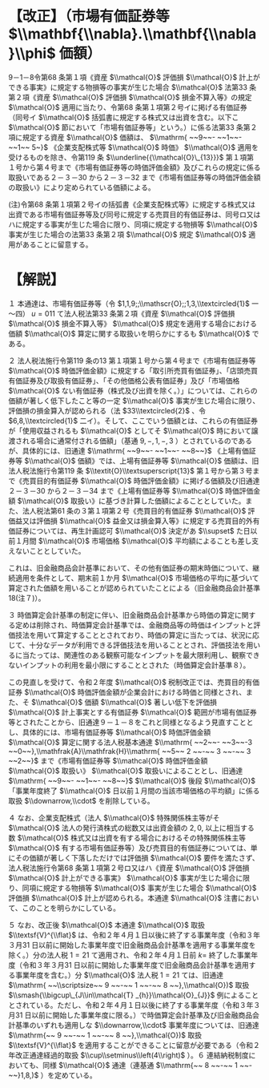 # 【改正】（市場有価証券等 $\\mathbf{\\nabla}.\\mathbf{\\nabla}\\phi$ 価額）

9－1－8令第68 条第１項《資産 $\\mathcal{O}$ 評価損 $\\mathcal{O}$ 計上ができる事実》に規定する物損等の事実が生じた場合 $\\mathcal{O}$ 法第33 条第２項《資産 $\\mathcal{O}$ 評価損 $\\mathcal{O}$ 損金不算入等》の規定 $\\mathcal{O}$ 適用に当たり、令第68 条第１項第２号イに掲げる有価証券（同号イ $\\mathcal{O}$ 括弧書に規定する株式又は出資を含む。以下こ $\\mathcal{O}$ 節において「市場有価証券等」という。）に係る法第33 条第２項に規定する資産 $\\mathcal{O}$ 価額は、 $\\mathrm{ ~~9~~- ~~1~~- ~~1~~ 5~}$ 《企業支配株式等 $\\mathcal{O}$ 時価》 $\\mathcal{O}$ 適用を受けるものを除き、令第119 条 $\\underline{{\\mathcal{O}\_{13}}}$ 第１項第１号から第４号まで《市場有価証券等の時価評価金額》及びこれらの規定に係る取扱いである２－３－30 から２－３－32 まで《市場有価証券等の時価評価金額の取扱い》により定められている価額による。

(注)令第68 条第１項第２号イの括弧書《企業支配株式等》に規定する株式又は出資である市場有価証券等及び同号に規定する売買目的有価証券は、同号ロ又はハに規定する事実が生じた場合に限り、同項に規定する物損等 $\\mathcal{O}$ 事実が生じた場合の法第33 条第２項 $\\mathcal{O}$ 規定 $\\mathcal{O}$ 適用があることに留意する。

# 【解説】

１ 本通達は、市場有価証券等（令 $1,1,9;;\\mathscr{O};;1,3,\\textcircled{1}$ 一～四） $u=011$ て法人税法第33 条第２項《資産 $\\mathcal{O}$ 評価損 $\\mathcal{O}$ 損金不算入等》 $\\mathcal{O}$ 規定を適用する場合における価額 $\\mathcal{O}$ 算定に関する取扱いを明らかにするも $\\mathcal{O}$ である。

２ 法人税法施行令第119 条の13 第１項第１号から第４号まで《市場有価証券等 $\\mathcal{O}$ 時価評価金額》に規定する「取引所売買有価証券」、「店頭売買有価証券及び取扱有価証券」、「その他価格公表有価証券」及び「市場価格 $\\mathcal{O}$ ない有価証券（株式及び出資を除く。）」については、これらの価額が著しく低下したこと等の一定 $\\mathcal{O}$ 事実が生じた場合に限り、評価損の損金算入が認められる（法 $33\\textcircled{2}$ 、令 $6,8,\\textcircled{1}$ 二イ）。そして、ここでいう価額とは、これらの有価証券が「使用収益されるも $\\mathcal{O}$ としてそ $\\mathcal{O}$ 時において譲渡される場合に通常付される価額」（基通 $9,-,1,-,3$ ）とされているのであるが、具体的には、旧通達 $\\mathrm{ ~~9~~- ~~1~~- ~~8~~}$ 《上場有価証券等 $\\mathcal{O}$ 価額》では、上場有価証券等 $\\mathcal{O}$ 価額は、旧法人税法施行令第119 条 $\\textit{O}\\textsuperscript{13}$ 第１号から第３号まで《売買目的有価証券 $\\mathcal{O}$ 時価評価金額》に掲げる価額及び旧通達２－３－30 から２－３－34 まで《上場有価証券等 $\\mathcal{O}$ 時価評価金額 $\\mathcal{O}$ 取扱い》に基づき計算した価額によることとしていた。また、法人税法第61 条の３第１項第２号《売買目的有価証券 $\\mathcal{O}$ 評価益又は評価損 $\\mathcal{O}$ 益金又は損金算入等》に規定する売買目的外有価証券については、再生計画認可 $\\mathcal{O}$ 決定があ $\\supset$ た日以前１月間 $\\mathcal{O}$ 市場価格 $\\mathcal{O}$ 平均額によることも差し支えないこととしていた。

これは、旧金融商品会計基準において、その他有価証券の期末時価について、継続適用を条件として、期末前１か月 $\\mathcal{O}$ 市場価格の平均に基づいて算定された価額を用いることが認められていたことによる（旧金融商品会計基準18(注７)）。

３ 時価算定会計基準の制定に伴い、旧金融商品会計基準から時価の算定に関する定めは削除され、時価算定会計基準では、金融商品等の時価はインプットと評価技法を用いて算定することとされており、時価の算定に当たっては、状況に応じて、十分なデータが利用できる評価技法を用いることとされ、評価技法を用いるに当たっては、関連性のある観察可能なインプットを最大限利用し、観察できないインプットの利用を最小限にすることとされた（時価算定会計基準８）。

この見直しを受けて、令和２年度 $\\mathcal{O}$ 税制改正では、売買目的有価証券 $\\mathcal{O}$ 時価評価金額が企業会計における時価と同様とされ、また、そ $\\mathcal{O}$ 価額 $\\mathcal{O}$ 著しい低下を評価損 $\\mathcal{O}$ 計上事実とする有価証券 $\\mathcal{O}$ 範囲が市場有価証券等とされたことから、旧通達９－１－８をこれと同様となるよう見直すこととし、具体的には、市場有価証券等 $\\mathcal{O}$ 時価評価金額 $\\mathcal{O}$ 算定に関する法人税基本通達 $\\mathrm{ ~~2~~- ~~3~~-3 ~~0~~},\\mathfrak{A}\\mathfrak{H}\\mathrm{ ~~5~~ 2 ~~-~~ 3 ~~-~~ 3 ~~2~~}$ まで《市場有価証券等 $\\mathcal{O}$ 時価評価金額 $\\mathcal{O}$ 取扱い》 $\\mathcal{O}$ 取扱いによることとし、旧通達 $\\mathrm{ ~~9~~- ~~1~~- ~~8~~}$ $\\mathcal{O}$ 後段 $\\mathcal{O}$ 「事業年度終了 $\\mathcal{O}$ 日以前１月間の当該市場価格の平均額」に係る取扱 $\\downarrow,\\cdot$ を削除している。

４ なお、企業支配株式（法人 $\\mathcal{O}$ 特殊関係株主等がそ $\\mathcal{O}$ 法人の発行済株式の総数又は出資金額の $2,0,%$ 以上に相当する数 $\\mathcal{O}$ 株式又は出資を有する場合におけるその特殊関係株主等 $\\mathcal{O}$ 有する市場有価証券等）及び売買目的有価証券については、単にその価額が著しく下落しただけでは評価損 $\\mathcal{O}$ 要件を満たさず、法人税法施行令第68 条第１項第２号ロ又はハ《資産 $\\mathcal{O}$ 評価損 $\\mathcal{O}$ 計上ができる事実》 $\\mathcal{O}$ 事実が生じた場合に限り、同項に規定する物損等 $\\mathcal{O}$ 事実が生じた場合 $\\mathcal{O}$ 評価損 $\\mathcal{O}$ 計上が認められる。本通達 $\\mathcal{O}$ 注書において、このことを明らかにしている。

５ なお、改正後 $\\mathcal{O}$ 本通達 $\\mathcal{O}$ 取扱 $\\textsf{V}^{\\flat}$ は、令和２年４月１日以後に終了する事業年度（令和３年３月31 日以前に開始した事業年度で旧金融商品会計基準を適用する事業年度を除く。）分の法人税 $1=21$ て適用され、令和２年４月１日前 $k=$ 終了した事業年度（令和３年３月31 日以前に開始した事業年度で旧金融商品会計基準を適用する事業年度を含む。）分 $\\mathcal{O}$ 法人税 $1=21$ ては、旧通達 $\\mathrm{ ~~\\scriptsize~~ 9 ~~-~~ 1 ~~-~~ 8 ~~},\\mathcal{O})$ 取扱 $\\smash{\\bigcup\_{J\\in\\mathcal{T} _{h}}\\mathcal{O}_{J}}$ 例によることとされている。ただし、令和２年４月１日以後に終了する事業年度（令和３年３月31 日以前に開始した事業年度に限る。）で時価算定会計基準及び旧金融商品会計基準のいずれも適用しな $\\downarrow,\\cdot$ 事業年度については、旧通達 $\\mathrm{~~ 9 ~~-~~ 1 ~~-~~ 8 ~~},\\mathcal{O})$ 取扱 $\\textsf{V}^{\\flat}$ を適用することができることに留意が必要である（令和２年改正通達経過的取扱 $\\cup\\setminus\\left(4\\right)$ ）。６ 連結納税制度においても、同様 $\\mathcal{O}$ 通達（連基通 $\\mathrm{~~ 8 ~~-~~ 1 ~~-~~}1,8,)$ ）を定めている。